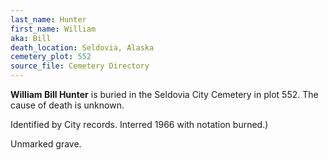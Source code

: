 ```yaml
---
last_name: Hunter
first_name: William
aka: Bill
death_location: Seldovia, Alaska
cemetery_plot: 552
source_file: Cemetery Directory
---
```

**William  Bill Hunter** is buried in the Seldovia City Cemetery in plot 552.  The cause of death is unknown.

Identified by City records. Interred 1966 with notation burned.)

Unmarked grave.
